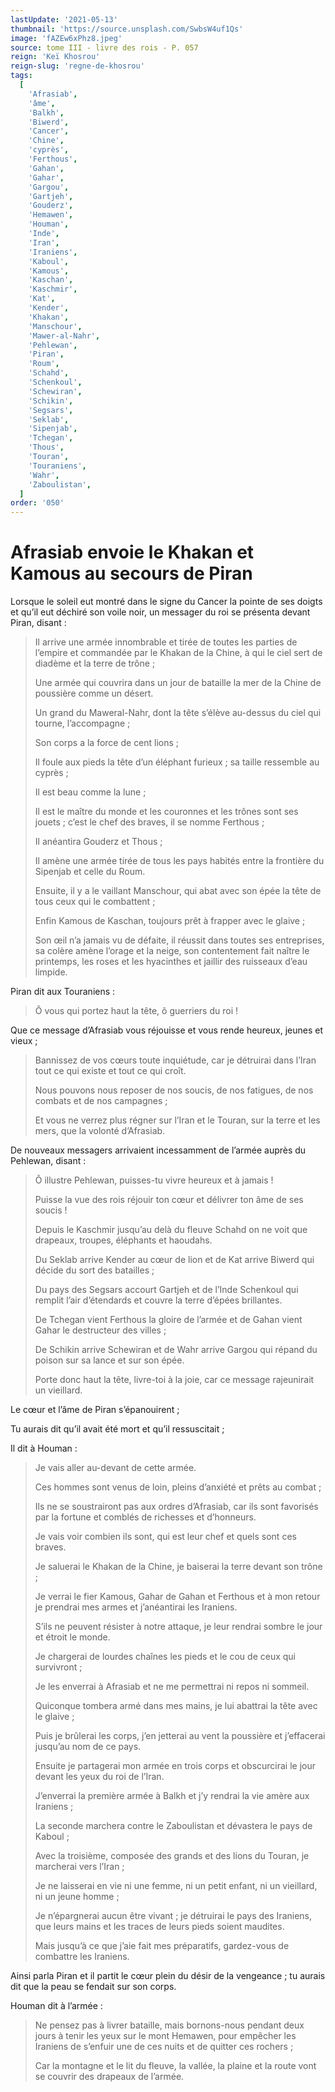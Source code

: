 ```yaml
---
lastUpdate: '2021-05-13'
thumbnail: 'https://source.unsplash.com/SwbsW4uf1Qs'
image: 'fAZEw6xPhz8.jpeg'
source: tome III - livre des rois - P. 057
reign: 'Keï Khosrou'
reign-slug: 'regne-de-khosrou'
tags:
  [
    'Afrasiab',
    'âme',
    'Balkh',
    'Biwerd',
    'Cancer',
    'Chine',
    'cyprès',
    'Ferthous',
    'Gahan',
    'Gahar',
    'Gargou',
    'Gartjeh',
    'Gouderz',
    'Hemawen',
    'Houman',
    'Inde',
    'Iran',
    'Iraniens',
    'Kaboul',
    'Kamous',
    'Kaschan',
    'Kaschmir',
    'Kat',
    'Kender',
    'Khakan',
    'Manschour',
    'Mawer-al-Nahr',
    'Pehlewan',
    'Piran',
    'Roum',
    'Schahd',
    'Schenkoul',
    'Schewiran',
    'Schikin',
    'Segsars',
    'Seklab',
    'Sipenjab',
    'Tchegan',
    'Thous',
    'Touran',
    'Touraniens',
    'Wahr',
    'Zaboulistan',
  ]
order: '050'
---
```


# Afrasiab envoie le Khakan et Kamous au secours de Piran

Lorsque le soleil eut montré dans le signe du Cancer la pointe de ses doigts et qu’il eut déchiré son voile noir, un messager du roi se présenta devant Piran, disant :

> Il arrive une armée innombrable et tirée de toutes les parties de l’empire et commandée par le Khakan de la Chine, à qui le ciel sert de diadème et la terre de trône ;
>
> Une armée qui couvrira dans un jour de bataille la mer de la Chine de poussière comme un désert.
>
> Un grand du Maweral-Nahr, dont la tête s’élève au-dessus du ciel qui tourne, l’accompagne ;
>
> Son corps a la force de cent lions ;
>
> Il foule aux pieds la tête d’un éléphant furieux ; sa taille ressemble au cyprès ;
>
> Il est beau comme la lune ;
>
> Il est le maître du monde et les couronnes et les trônes sont ses jouets ; c’est le chef des braves, il se nomme Ferthous ;
>
> Il anéantira Gouderz et Thous ;
>
> Il amène une armée tirée de tous les pays habités entre la frontière du Sipenjab et celle du Roum.
>
> Ensuite, il y a le vaillant Manschour, qui abat avec son épée la tête de tous ceux qui le combattent ;
>
> Enfin Kamous de Kaschan, toujours prêt à frapper avec le glaive ;
>
> Son œil n’a jamais vu de défaite, il réussit dans toutes ses entreprises, sa colère amène l’orage et la neige, son contentement fait naître le printemps, les roses et les hyacinthes et jaillir des ruisseaux d’eau limpide.

Piran dit aux Touraniens :

> Ô vous qui portez haut la tête, ô guerriers du roi !

Que ce message d’Afrasiab vous réjouisse et vous rende heureux, jeunes et vieux ;
>
> Bannissez de vos cœurs toute inquiétude, car je détruirai dans l’Iran tout ce qui existe et tout ce qui croît.
>
> Nous pouvons nous reposer de nos soucis, de nos fatigues, de nos combats et de nos campagnes ;
>
> Et vous ne verrez plus régner sur l’Iran et le Touran, sur la terre et les mers, que la volonté d’Afrasiab.

De nouveaux messagers arrivaient incessamment de l’armée auprès du Pehlewan, disant :

> Ô illustre Pehlewan, puisses-tu vivre heureux et à jamais !
>
> Puisse la vue des rois réjouir ton cœur et délivrer ton âme de ses soucis !
>
> Depuis le Kaschmir jusqu’au delà du fleuve Schahd on ne voit que drapeaux, troupes, éléphants et haoudahs.
>
> Du Seklab arrive Kender au cœur de lion et de Kat arrive Biwerd qui décide du sort des batailles ;
>
> Du pays des Segsars accourt Gartjeh et de l’Inde Schenkoul qui remplit l’air d’étendards et couvre la terre d’épées brillantes.
>
> De Tchegan vient Ferthous la gloire de l’armée et de Gahan vient Gahar le destructeur des villes ;
>
> De Schikin arrive Schewiran et de Wahr arrive Gargou qui répand du poison sur sa lance et sur son épée.
>
> Porte donc haut la tête, livre-toi à la joie, car ce message rajeunirait un vieillard.

Le cœur et l’âme de Piran s’épanouirent ;

Tu aurais dit qu’il avait été mort et qu’il ressuscitait ;

Il dit à Houman :

> Je vais aller au-devant de cette armée.
>
> Ces hommes sont venus de loin, pleins d’anxiété et prêts au combat ;
>
> Ils ne se soustrairont pas aux ordres d’Afrasiab, car ils sont favorisés par la fortune et comblés de richesses et d’honneurs.
>
> Je vais voir combien ils sont, qui est leur chef et quels sont ces braves.
>
> Je saluerai le Khakan de la Chine, je baiserai la terre devant son trône ;
>
> Je verrai le fier Kamous, Gahar de Gahan et Ferthous et à mon retour je prendrai mes armes et j’anéantirai les Iraniens.
>
> S’ils ne peuvent résister à notre attaque, je leur rendrai sombre le jour et étroit le monde.
>
> Je chargerai de lourdes chaînes les pieds et le cou de ceux qui survivront ;
>
> Je les enverrai à Afrasiab et ne me permettrai ni repos ni sommeil.
>
> Quiconque tombera armé dans mes mains, je lui abattrai la tête avec le glaive ;
>
> Puis je brûlerai les corps, j’en jetterai au vent la poussière et j’effacerai jusqu’au nom de ce pays.
>
> Ensuite je partagerai mon armée en trois corps et obscurcirai le jour devant les yeux du roi de l’Iran.
>
> J’enverrai la première armée à Balkh et j’y rendrai la vie amère aux Iraniens ;
>
> La seconde marchera contre le Zaboulistan et dévastera le pays de Kaboul ;
>
> Avec la troisième, composée des grands et des lions du Touran, je marcherai vers l’Iran ;
>
> Je ne laisserai en vie ni une femme, ni un petit enfant, ni un vieillard, ni un jeune homme ;
>
> Je n’épargnerai aucun être vivant ; je détruirai le pays des Iraniens, que leurs mains et les traces de leurs pieds soient maudites.
>
> Mais jusqu’à ce que j’aie fait mes préparatifs, gardez-vous de combattre les Iraniens.

Ainsi parla Piran et il partit le cœur plein du désir de la vengeance ; tu aurais dit que la peau se fendait sur son corps.

Houman dit à l’armée :

> Ne pensez pas à livrer bataille, mais bornons-nous pendant deux jours à tenir les yeux sur le mont Hemawen, pour empêcher les Iraniens de s’enfuir une de ces nuits et de quitter ces rochers ;
>
> Car la montagne et le lit du fleuve, la vallée, la plaine et la route vont se couvrir des drapeaux de l’armée.
